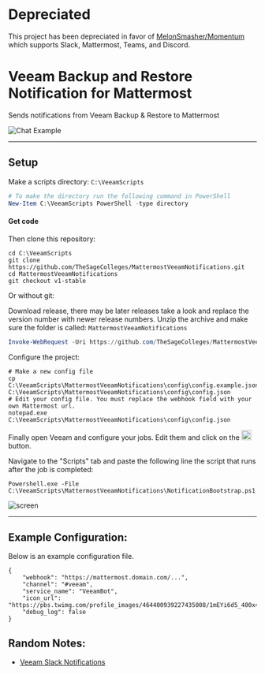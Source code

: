 # Depreciated

This project has been depreciated in favor of [MelonSmasher/Momentum](https://github.com/MelonSmasher/Momentum) which supports Slack, Mattermost, Teams, and Discord.

# Veeam Backup and Restore Notification for Mattermost

Sends notifications from Veeam Backup & Restore to Mattermost

![Chat Example](https://raw.githubusercontent.com/TheSageColleges/MattermostVeeamNotifications/master/asset/img/screens/sh-2.png)

---

## Setup

Make a scripts directory: `C:\VeeamScripts`

```powershell
# To make the directory run the following command in PowerShell
New-Item C:\VeeamScripts PowerShell -type directory
```

#### Get code

Then clone this repository:

```shell
cd C:\VeeamScripts
git clone https://github.com/TheSageColleges/MattermostVeeamNotifications.git
cd MattermostVeeamNotifications
git checkout v1-stable
```

Or without git:

Download release, there may be later releases take a look and replace the version number with newer release numbers.
Unzip the archive and make sure the folder is called: `MattermostVeeamNotifications`
```powershell
Invoke-WebRequest -Uri https://github.com/TheSageColleges/MattermostVeeamNotifications/archive/v1.0.zip -OutFile C:\VeeamScripts\MattermostVeeamNotifications-v1.0.zip
```

Configure the project:

```shell
# Make a new config file
cp C:\VeeamScripts\MattermostVeeamNotifications\config\config.example.json C:\VeeamScripts\MattermostVeeamNotifications\config\config.json
# Edit your config file. You must replace the webhook field with your own Mattermost url.
notepad.exe C:\VeeamScripts\MattermostVeeamNotifications\config\config.json
```

Finally open Veeam and configure your jobs. Edit them and click on the <img src="https://raw.githubusercontent.com/TheSageColleges/MattermostVeeamNotifications/master/asset/img/screens/sh-3.png" height="20"> button.

Navigate to the "Scripts" tab and paste the following line the script that runs after the job is completed:

```shell
Powershell.exe -File C:\VeeamScripts\MattermostVeeamNotifications\NotificationBootstrap.ps1
```

![screen](https://raw.githubusercontent.com/TheSageColleges/MattermostVeeamNotifications/master/asset/img/screens/sh-1.png)

---

## Example Configuration:

Below is an example configuration file.

```shell
{
	"webhook": "https://mattermost.domain.com/...",
	"channel": "#veeam",
	"service_name": "VeeamBot",
	"icon_url": "https://pbs.twimg.com/profile_images/464400939227435008/1mEYi6d5_400x400.jpeg",
	"debug_log": false
}
```

## Random Notes:

* [Veeam Slack Notifications](https://github.com/TheSageColleges/VeeamSlackNotifications)
